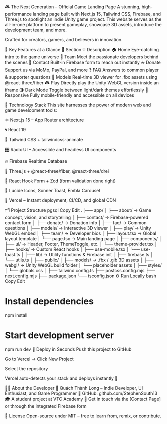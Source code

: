 🎮 The Next Generation – Official Game Landing Page
A stunning, high-performance landing page built with Next.js 15, Tailwind CSS, Firebase, and Three.js to spotlight an indie Unity game project. This website serves as the all-in-one platform to present gameplay, showcase 3D assets, introduce the development team, and more.

Crafted for creators, gamers, and believers in innovation.

🚀 Key Features at a Glance
🔹 Section	💡 Description
🏠 Home	Eye-catching intro to the game universe
👥 Team	Meet the passionate developers behind the scenes
💬 Contact	Built-in Firebase form to reach out instantly
☕ Donate	Support us via MoMo, PayPal, and more
❓ FAQ	Answers to common player & supporter questions
🧊 Models	Real-time 3D viewer for .fbx assets using @react-three/fiber
🎮 Play	Directly play the Unity WebGL version inside an iframe
🌗 Dark Mode	Toggle between light/dark themes effortlessly
📱 Responsive	Fully mobile-friendly and accessible on all devices

🧱 Technology Stack
This site harnesses the power of modern web and game development tools:

⚛ Next.js 15 – App Router architecture

🌀 React 19

🎨 Tailwind CSS + tailwindcss-animate

🎛 Radix UI – Accessible and headless UI components

🔥 Firebase Realtime Database

🧠 Three.js + @react-three/fiber, @react-three/drei

🧾 React Hook Form + Zod (form validation done right)

🌟 Lucide Icons, Sonner Toast, Embla Carousel

🚀 Vercel – Instant deployment, CI/CD, and global CDN

🗂 Project Structure
pgsql
Copy
Edit
.
├── app/
│   ├── about/         → Game concept, vision, and storytelling
│   ├── contact/       → Firebase-powered contact form
│   ├── donate/        → Donation info
│   ├── faq/           → Common questions
│   ├── models/        → Interactive 3D viewer
│   ├── play/          → Unity WebGL embed
│   ├── team/          → Developer bios
│   ├── layout.tsx     → Global layout template
│   └── page.tsx       → Main landing page
│
├── components/
│   ├── ui/            → Header, Footer, ThemeToggle, etc.
│   └── theme-provider.tsx
│
├── hooks/             → Custom React hooks
│   ├── use-mobile.tsx
│   └── use-toast.ts
│
├── lib/               → Utility functions & Firebase init
│   ├── firebase.ts
│   └── utils.ts
│
├── public/
│   ├── models/        → .fbx / .glb 3D assets
│   ├── webgl/         → Unity WebGL build folder
│   └── placeholder assets
│
├── styles/
│   └── globals.css
│
├── tailwind.config.ts
├── postcss.config.mjs
├── next.config.mjs
├── package.json
└── tsconfig.json
⚙️ Run Locally
bash
Copy
Edit
# Install dependencies
npm install

# Start development server
npm run dev
🚀 Deploy in Seconds
Push this project to GitHub

Go to Vercel → Click New Project

Select the repository

Vercel auto-detects your stack and deploys instantly 🎉

👨‍💻 About the Developer
👤 Quách Thành Long – Indie Developer, UI Enthusiast, and Game Programmer
📂 GitHub: github.com/StephenSouth13
🎓 A student project at VTC Academy
💌 Get in touch via the [Contact Page] or through the integrated Firebase form

📄 License
Open-source under MIT – free to learn from, remix, or contribute.
